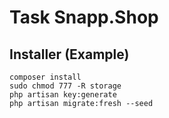 # Task Snapp.Shop

## Installer (Example)

```shell
composer install
sudo chmod 777 -R storage
php artisan key:generate
php artisan migrate:fresh --seed
```
